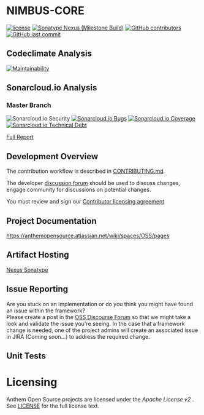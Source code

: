 
# NIMBUS-CORE
[![license](https://img.shields.io/github/license/openanthem/nimbus-core.svg?style=for-the-badge)]() 
[![Sonatype Nexus (Milestone Build)](https://img.shields.io/nexus/s/https/oss.sonatype.org/com.antheminc.oss/nimbus-core.svg?style=for-the-badge)](https://oss.sonatype.org/#nexus-search;quick~com.antheminc.oss)
[![GitHub contributors](https://img.shields.io/github/contributors/openanthem/nimbus-core.svg?style=for-the-badge)]()
[![GitHub last commit](https://img.shields.io/github/last-commit/openanthem/nimbus-core.svg?style=for-the-badge)]()
 
## Codeclimate Analysis

[![Maintainability](https://api.codeclimate.com/v1/badges/c6e5a784163a6ce69242/maintainability)](https://codeclimate.com/github/openanthem/nimbus-core/maintainability)

## Sonarcloud.io Analysis

### Master Branch

![Sonarcloud.io Security](https://sonarcloud.io/api/project_badges/measure?project=openanthem%3Animbus-core-master&metric=security_rating&style=for-the-badge)
[![Sonarcloud.io Bugs](https://sonarcloud.io/api/project_badges/measure?project=openanthem%3Animbus-core-master&metric=bugs&style=for-the-badge)]() 
[![Sonarcloud.io Coverage](https://sonarcloud.io/api/project_badges/measure?project=openanthem%3Animbus-core-master&metric=coverage&style=for-the-badge)]() [![Sonarcloud.io Technical Debt](https://sonarcloud.io/api/project_badges/measure?project=openanthem%3Animbus-core-master&metric=sqale_index&style=for-the-badge)]() 

[Full Report](https://sonarcloud.io/dashboard?id=openanthem%3Animbus-core-master)

Development Overview 
--------------------

The contribution workflow is described in [CONTRIBUTING.md](CONTRIBUTING.md).

The developer [discussion forum](http://discourse.oss.antheminc.com/)
should be used to discuss changes, engage community for discussions on potential changes.

You must review and sign our [Contributor licensing agreement](https://cla-oss.herokuapp.com/)

## Project Documentation
https://anthemopensource.atlassian.net/wiki/spaces/OSS/pages

## Artifact Hosting
[Nexus Sonatype](https://oss.sonatype.org/#nexus-search;quick~com.antheminc.oss)

## Issue Reporting
Are you stuck on an implementation or do you think you might have found an issue within the framework?    
Please create a post in the [OSS Discourse Forum](http://discourse.oss.antheminc.com/) so that we might take a look and validate the issue you're seeing. In the case that a framework change is needed, one of the project admins will create an associated issue in JIRA (Coming soon...) to address the required change.

## Unit Tests

Licensing
=========
Anthem Open Source projects are licensed under the *Apache License v2* . See
[LICENSE](https://github.com/openanthem/oss-base/blob/master/LICENSE) for the full
license text.
